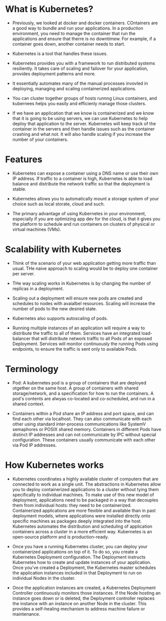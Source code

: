 # What is Kubernetes?

- Previously, we looked at docker and docker containers. COntainers are a good way to bundle and run your applications. In a production environment, you need to manage the container that run the applications and ensure that therre is no downtimew. For example, if a container goes down, another container needs to start. 

- Kubernetes is a tool that handles these issues.

- Kubernetes provides you with a framework to run distributed systems resiliently. It takes care of scaling and failover for your application, provides deployment patterns and more.

- It essentially automates many of the manual processes invovled in deploying, managing and scaling containerized applications.

- You can cluster together groups of hosts runnng Linux containers, and kubernees helps you easily and efficienly manage those clusters.

- If we have an application that we know is containerized and we know that it is going to be using servers, we can use Kubernetes to help deploy that application to the server. Kubernetes will keep track of the container in the servers and then handle issues such as the container crashing and what not. It will also handle scaling if you increase the number of your containers.

# Features

- Kubernetes can expose a container using a DNS name or use their own IP address. If traffic to a container is high, Kubernetes is able to load balance and distribute the network traffic so that the deployment is stable.

- Kubernetes allows you to automatically mount a storage system of your choice such as local storate, cloud and such.


- The primary advantage of using Kubernetes in your environment, especially if you are optimizing app dev for the cloud, is that it gives you the platform to schedule and run containers on clusters of physical or virtual machines (VMs).

# Scalability with Kubernetes

- Think of the scenario of your web application getting more traffic than usual. THe naive approach to scaling would be to deploy one container per server. 
- THe way scaling works in Kubernetes is by changing the number of replicas in a deployment.

- Scaling out a deployment will ensure new pods are created and schedules to nodes with avaialbel resources. Scaling will increase the number of pods to the new desired state.

- Kubernetes also supports autoscaling of pods.

- Running multiple instances of an application will require a way to distribute the traffic to all of them. Services have an integrated load-balancer that will distribute network traffic to all Pods of an exposed Deployment. Services will monitor continuously the running Pods using endpoints, to ensure the traffic is sent only to available Pods.


# Terminology

- Pod: A kubernetes pod is a group of containers that are deployed otgether on the same host. A group of containers with shared storage/network, and a specification for how to run the containers. A pod's contents are alwyas co-located and co-scheduled, and run in a shared context.

- Containers within a Pod share an IP address and port space, and can find each other via localhost. They can also communicate with each other using standard inter-process communications like SystemV semaphores or POSIX shared memory. Containers in different Pods have distinct IP addresses and can not communicate by IPC without special configuration. These containers usually communicate with each other via Pod IP addresses.

# How Kubernetes works

- Kubernetes coordinates a highly available cluster of computers that are connected to work as a single unit. The abstractions in Kubernetes allow you to deploy containerized applications to a cluster without tying them specifically to individual machines. To make use of this new model of deployment, applications need to be packaged in a way that decouples them from individual hosts: they need to be containerized. Containerized applications are more flexible and available than in past deployment models, where applications were installed directly onto specific machines as packages deeply integrated into the host. Kubernetes automates the distribution and scheduling of application containers across a cluster in a more efficient way. Kubernetes is an open-source platform and is production-ready.

- Once you have a running Kubernetes cluster, you can deploy your containerized applications on top of it. To do so, you create a Kubernetes Deployment configuration. The Deployment instructs Kubernetes how to create and update instances of your application. Once you've created a Deployment, the Kubernetes master schedules the application instances included in that Deployment to run on individual Nodes in the cluster.

- Once the application instances are created, a Kubernetes Deployment Controller continuously monitors those instances. If the Node hosting an instance goes down or is deleted, the Deployment controller replaces the instance with an instance on another Node in the cluster. This provides a self-healing mechanism to address machine failure or maintenance.











